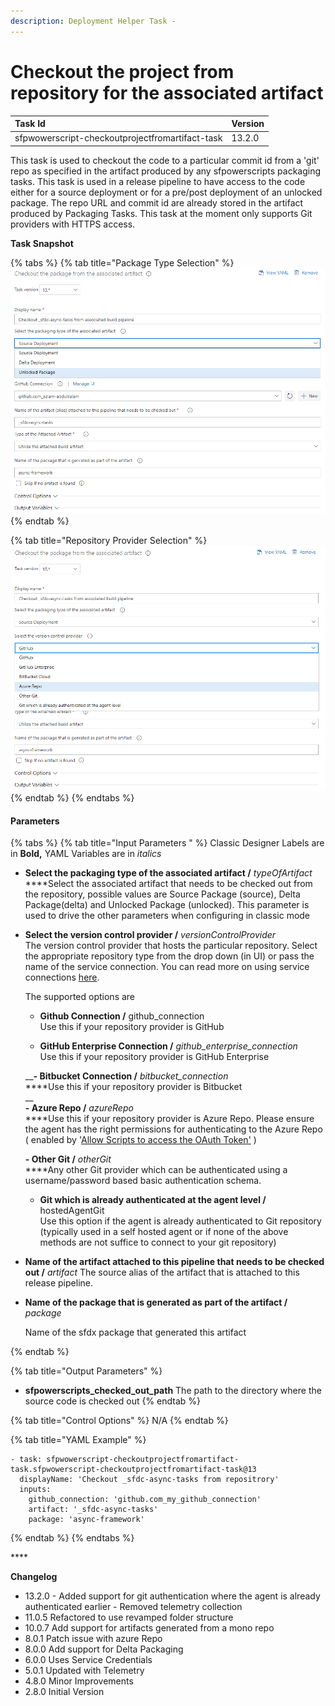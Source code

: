 ```yaml
---
description: Deployment Helper Task -
---
```


# Checkout the project from repository for the associated artifact

| Task Id | Version |
| :--- | :--- |
| sfpwowerscript-checkoutprojectfromartifact-task | 13.2.0 |

This task is used to checkout the code to a particular commit id from a 'git' repo as specified in the artifact produced by any  sfpowerscripts packaging tasks. This task is used in a release pipeline to have access to the code either for a source deployment or for a pre/post deployment of an unlocked package. The repo URL and commit id are already stored in the artifact produced by Packaging Tasks. This task at the moment only supports Git providers with HTTPS access.

**Task Snapshot**

{% tabs %}
{% tab title="Package Type Selection" %}
![Checkout package artifacts support multiple types of packages](../../../.gitbook/assets/checkout-source-from-a-build-artifact.png)
{% endtab %}

{% tab title="Repository Provider Selection" %}
![Repository Provider Selection](../../../.gitbook/assets/checkout-source-from-a-build-artifact-reposiitory-options.png)
{% endtab %}
{% endtabs %}

#### **P**arameters

{% tabs %}
{% tab title="Input Parameters " %}
Classic Designer Labels are in **Bold,**  YAML Variables are in _italics_

* **Select the packaging type of the associated artifact /** _typeOfArtifact_ ****Select the associated artifact that needs to be checked out from the repository, possible values are Source Package \(source\), Delta Package\(delta\) and Unlocked Package \(unlocked\). This parameter is used to drive the other parameters when configuring in classic mode 
* **Select the version control provider /** _versionControlProvider_  
  The version control provider that hosts the particular repository. Select the appropriate repository type from the drop down \(in UI\) or pass the name of the service connection. You can read more on using service connections  [here](https://docs.microsoft.com/en-us/azure/devops/pipelines/library/service-endpoints?view=azure-devops&tabs=yaml).  


  The supported options are    
  
  -  **Github Connection /** github\_connection  
    Use this if your repository  provider is GitHub  
  
  -  **GitHub Enterprise Connection /** _github\_enterprise\_connection_   
     Use this if your repository provider is GitHub Enterprise  
  
  __**- Bitbucket Connection /** _bitbucket\_connection_  
     ****Use this if your repository provider is Bitbucket  
  __  
  **- Azure Repo /** _azureRepo_  
   ****Use this if your repository provider is Azure Repo. Please ensure the agent has the right permissions for authenticating to the Azure Repo \( enabled by  '[Allow Scripts to access the OAuth Token'](https://docs.microsoft.com/en-us/azure/devops/pipelines/build/options?view=azure-devops#allow-scripts-to-access-the-oauth-token) \)  
  
  **- Other Git /** _otherGit_  
   ****Any other Git provider which can be authenticated using a username/password based basic authentication schema.  
  
  - **Git which is already authenticated at the agent level /** hostedAgentGit  
  Use this option if the agent is already authenticated to Git repository \(typically used in a self hosted agent or if none of the above methods are not suffice to connect to your git repository\)  

* **Name of the artifact attached to this pipeline that needs to be checked out /** _artifact_ The source alias of the artifact that is attached to this release pipeline.  
* **Name of the package that is generated as part of the artifact /** _package_

  Name of the sfdx package that generated this artifact

 
{% endtab %}

{% tab title="Output Parameters" %}
* **sfpowerscripts\_checked\_out\_path** The path to the directory where the source code is checked out
{% endtab %}

{% tab title="Control Options" %}
N/A
{% endtab %}

{% tab title="YAML Example" %}
```text
- task: sfpwowerscript-checkoutprojectfromartifact-task.sfpwowerscript-checkoutprojectfromartifact-task@13
  displayName: 'Checkout _sfdc-async-tasks from repositrory'
  inputs:
    github_connection: 'github.com_my_github_connection'
    artifact: '_sfdc-async-tasks'
    package: 'async-framework'

```
{% endtab %}
{% endtabs %}

\*\*\*\*

**Changelog**

* 13.2.0   -  Added support for git authentication where the agent is already authenticated earlier -   Removed telemetry collection 
* 11.0.5 Refactored to use revamped folder structure
* 10.0.7 Add support for artifacts generated from a mono repo
* 8.0.1 Patch issue with azure Repo
* 8.0.0 Add support for Delta Packaging
* 6.0.0 Uses Service Credentials
* 5.0.1 Updated with Telemetry
* 4.8.0 Minor Improvements
* 2.8.0 Initial Version

